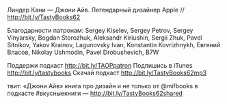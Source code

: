 
Линдер Кани — Джони Айв. Легендарный дизайнер Apple // http://bit.ly/TastyBooks62
 
Благодарности патронам: Sergey Kiselev, Sergey Petrov, Sergey Vinyarsky, Bogdan Storozhuk, Aleksandr Kiriushin, Sergii Zhuk, Pavel Sitnikov, Yakov Krainov, Lagunovsky Ivan, Konstantin Kovrizhnykh, Евгений Власов, Nikolay Ushmodin, Pavel Drobushevich, B7W

Поддержи подкаст http://bit.ly/TAOPpatron
Подпишись в iTunes http://bit.ly/tastybooks
Скачай подкаст http://bit.ly/TastyBooks62mp3


твит:
«Джони Айв» книга про дизайн и не только от @mifbooks в подкасте #вкусныекниги — http://bit.ly/TastyBooks62shared